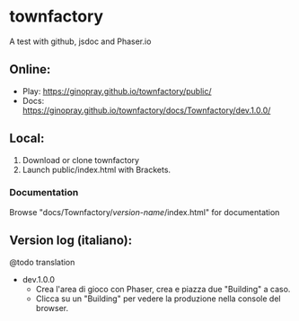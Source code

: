# townfactory
A test with github, jsdoc and Phaser.io


<h2>Online:</h2>
<ul>
<li>Play: <a href="https://ginopray.github.io/townfactory/public/">https://ginopray.github.io/townfactory/public/</a></li>
<li>Docs: <a href="https://ginopray.github.io/townfactory/docs/Townfactory/dev.1.0.0/">https://ginopray.github.io/townfactory/docs/Townfactory/dev.1.0.0/</a></li>
</ul>


<h2>Local:</h2>
<ol>
<li>Download or clone townfactory</li>
<li>Launch public/index.html with Brackets.</li>
</ol>

<h3>Documentation</h3>
Browse "docs/Townfactory/<em>version-name</em>/index.html" for documentation


<h2>Version log (italiano):</h2>
@todo translation
<ul>
<li>dev.1.0.0
  <ul>
  <li>Crea l'area di gioco con Phaser, crea e piazza due "Building" a caso.</li>
  <li>Clicca su un "Building" per vedere la produzione nella console del browser.</li>
  </ul>
</li>
</ul>
